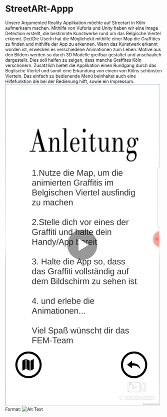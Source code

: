 # StreetARt-Appp
Unsere Argumented Reality Applikation möchte auf Streetart in Köln aufmerksam machen. Mithilfe von Vuforia und Unity haben wir eine Image Detection erstellt, die bestimmte Kunstwerke rund um das Belgische Viertel erkennt. Der/Die UserIn hat die Möglichekit mithilfe einer Map die Graffities zu finden und mithilfe der App zu erkennen. Wenn das Kunstwerk erkannt worden ist, erwecken es verschiedene Animationen zum Leben. Motive aus den Bildern werden so durch 3D Modelle greifbar gestaltet und anschaulich dargestellt. Dies soll helfen zu zeigen, dass manche Graffites Köln verschönern. Zusätzlich bietet die Applikation einen Rundgang durch das Beglische Viertel und somit eine Erkundung von einem von Kölns schönsten Vierteln. Das einfach zu bedienende Menü beinhaltet auch eine Hilfefunktion die bei der Bedienung hilft, sowie ein Impressum. 
 ![GitHub Logo](/Images/Anleitung.jpeg)
Format: ![Alt Text](url)
